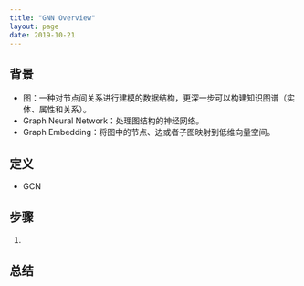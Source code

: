 ```yaml
---
title: "GNN Overview"
layout: page
date: 2019-10-21
---
```


## 背景

- 图：一种对节点间关系进行建模的数据结构，更深一步可以构建知识图谱（实体、属性和关系）。
- Graph Neural Network：处理图结构的神经网络。
- Graph Embedding：将图中的节点、边或者子图映射到低维向量空间。

## 定义

- GCN

## 步骤

1.
    
## 总结

